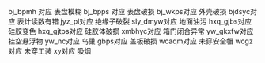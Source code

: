 bj_bpmh 对应 表盘模糊
bj_bpps 对应 表盘破损
bj_wkps对应 外壳破损
bjdsyc对应 表计读数有错
jyz_pl对应 绝缘子破裂
sly_dmyw对应 地面油污
hxq_gjbs对应 硅胶变色
hxq_gjtps对应 硅胶体破损
xmbhyc对应 箱门闭合异常
yw_gkxfw对应 挂空悬浮物
yw_nc对应 鸟巢
gbps对应 盖板破损
wcaqm对应 未穿安全帽
wcgz对应 未穿工装
ху对应 吸烟